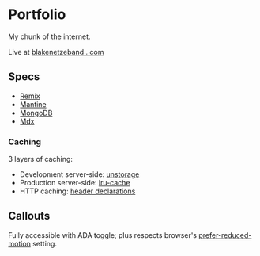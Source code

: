 # Portfolio

My chunk of the internet.

Live at [blakenetzeband . com](https://blakenetzeband.com)

## Specs

- [Remix](https://remix.run/)
- [Mantine](https://mantine.dev/)
- [MongoDB](https://www.mongodb.com/)
- [Mdx](https://mdxjs.com/)

### Caching

3 layers of caching:

- Development server-side: [unstorage](https://unstorage.unjs.io/)
- Production server-side: [lru-cache](https://leetcode.com/problems/lru-cache/description/)
- HTTP caching: [header declarations](https://developer.mozilla.org/en-US/docs/Web/HTTP/Headers/Cache-Control)

## Callouts

Fully accessible with ADA toggle;
plus respects browser's [prefer-reduced-motion](https://developer.mozilla.org/en-US/docs/Web/CSS/@media/prefers-reduced-motion) setting.
